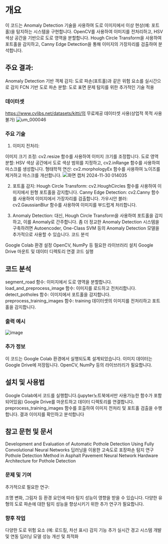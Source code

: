 # 개요
이 코드는 Anomaly Detection 기술을 사용하여 도로 이미지에서 이상 현상(예: 포트홀)을 탐지하는 시스템을 구현합니다. OpenCV를 사용하여 이미지를 전처리하고, HSV 색상 공간을 기반으로 도로 영역을 분할합니다. Hough Circle Transform을 사용하여 포트홀을 감지하고, Canny Edge Detection을 통해 이미지의 가장자리를 검출하여 분석합니다.

## 주요 결과:
Anomaly Detection 기반 객체 감지: 도로 파손(포트홀)과 같은 위험 요소를 실시간으로 감지
FCN 기반 도로 파손 분할: 도로 표면 문제 탐지를 위한 추가적인 기술 적용

### 데이터셋 
https://www.cvlibs.net/datasets/kitti/의 무료제공 데이터셋 사용(상업적 목적 사용불가)
![um_000046](https://github.com/user-attachments/assets/601e9c8e-5671-42f0-8305-611013723bbd)


### 주요 기술
1. 이미지 전처리:

이미지 크기 조정: cv2.resize 함수를 사용하여 이미지 크기를 조정합니다.
도로 영역 분할: HSV 색상 공간에서 도로 색상 범위를 지정하고, cv2.inRange 함수를 사용하여 마스크를 생성합니다.
형태학적 연산: cv2.morphologyEx 함수를 사용하여 노이즈를 제거하고 마스크를 개선합니다.
![화면 캡처 2024-11-30 014035](https://github.com/user-attachments/assets/c082c362-5cde-429e-9145-f035e6c1f65a)


2. 포트홀 감지:
Hough Circle Transform: cv2.HoughCircles 함수를 사용하여 이미지에서 원형 포트홀을 감지합니다.
Canny Edge Detection: cv2.Canny 함수를 사용하여 이미지에서 가장자리를 검출합니다.
가우시안 블러: cv2.GaussianBlur 함수를 사용하여 이미지를 부드럽게 처리합니다.

3. Anomaly Detection:
대신, Hough Circle Transform을 사용하여 포트홀을 감지하고, 이를 Anomaly로 간주합니다.
좀 더 정교한 Anomaly Detection 시스템을 구축하려면 Autoencoder, One-Class SVM 등의 Anomaly Detection 모델을 추가적으로 사용할 수 있습니다.
코드 분석

Google Colab 환경 설정
OpenCV, NumPy 등 필요한 라이브러리 설치
Google Drive 마운트 및 데이터 디렉토리 연결
코드 실행

## 코드 분석
segment_road 함수: 이미지에서 도로 영역을 분할합니다.
load_and_preprocess_image 함수: 이미지를 로드하고 전처리합니다.
detect_potholes 함수: 이미지에서 포트홀을 감지합니다.
preprocess_training_images 함수: training 데이터셋의 이미지를 전처리하고 포트홀을 감지합니다.

### 출력 예시
![image](https://github.com/user-attachments/assets/b77ccd39-90ee-4b7f-8f57-867d38ccb575)

### 추가 정보
이 코드는 Google Colab 환경에서 실행되도록 설계되었습니다.
이미지 데이터는 Google Drive에 저장됩니다.
OpenCV, NumPy 등의 라이브러리가 필요합니다.

## 설치 및 사용법
Google Colab에서 코드를 실행합니다.(jupyter노트북에서만 사용가능한 함수가 포함되어있음)
Google Drive를 마운트하고 데이터 디렉토리를 연결합니다.
preprocess_training_images 함수를 호출하여 이미지 전처리 및 포트홀 검출을 수행합니다.
결과 이미지를 확인하고 분석합니다

## 참고 문헌 및 문서
Development and Evaluation of Automatic Pothole Detection Using Fully Convolutional Neural Networks
딥러닝을 이용한 고속도로 포장파손 탐지 연구
Pothole Detection Method in Asphalt Pavement
Neural Network Hardware Architecture for Pothole Detection

### 문제 및 기여
추가적으로 필요한 연구:

조명 변화, 그림자 등 환경 요인에 따라 탐지 성능이 영향을 받을 수 있습니다.
다양한 유형의 도로 파손에 대한 탐지 성능을 향상시키기 위한 추가 연구가 필요합니다.

### 향후 작업
다양한 도로 위험 요소 (예: 로드킬, 차선 표시) 감지 기능 추가
실시간 경고 시스템 개발 및 연동
딥러닝 모델 성능 개선 및 최적화

